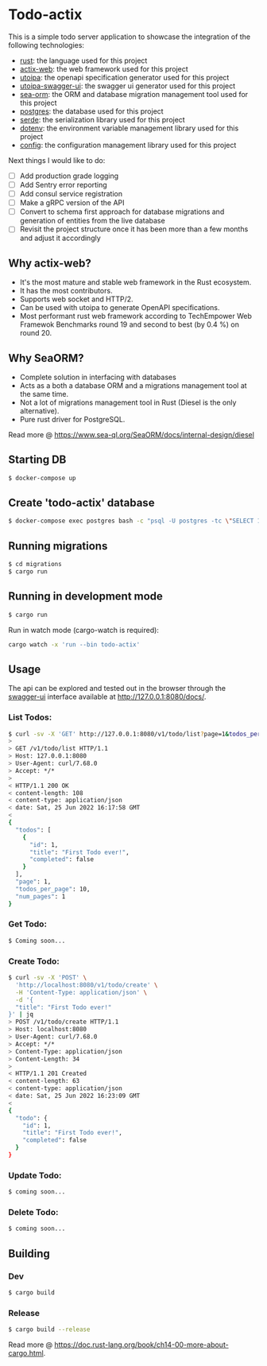# Todo-actix

This is a simple todo server application to showcase the integration of the following technologies:
- [rust](https://www.rust-lang.org/): the language used for this project
- [actix-web](https://actix.rs/docs/actix-web/): the web framework used for this project
- [utoipa](https://github.com/juhaku/utoipa): the openapi specification generator used for this project
- [utoipa-swagger-ui](https://github.com/juhaku/utoipa): the swagger ui generator used for this project
- [sea-orm](https://www.sea-ql.org/SeaORM/docs/index): the ORM and database migration management tool used for this project
- [postgres](https://www.postgresql.org/): the database used for this project
- [serde](https://serde.rs/): the serialization library used for this project
- [dotenv](https://github.com/dotenv-rs/dotenv): the environment variable management library used for this project
- [config](https://docs.rs/config/latest/config/): the configuration management library used for this project

Next things I would like to do:
- [ ] Add production grade logging
- [ ] Add Sentry error reporting
- [ ] Add consul service registration
- [ ] Make a gRPC version of the API
- [ ] Convert to schema first approach for database migrations and generation of entities from the live database
- [ ] Revisit the project structure once it has been more than a few months and adjust it accordingly

## Why actix-web?
- It's the most mature and stable web framework in the Rust ecosystem.
- It has the most contributors.
- Supports web socket and HTTP/2.
- Can be used with utoipa to generate OpenAPI specifications.
- Most performant rust web framework according to TechEmpower Web Framewok Benchmarks round 19 and second to best (by 0.4 %) on round 20.

## Why SeaORM?
- Complete solution in interfacing with databases
- Acts as a both a database ORM and a migrations management tool at the same time.
- Not a lot of migrations management tool in Rust (Diesel is the only alternative).
- Pure rust driver for PostgreSQL.

Read more @ https://www.sea-ql.org/SeaORM/docs/internal-design/diesel

## Starting DB
```sh
$ docker-compose up
```

## Create 'todo-actix' database
```sh
$ docker-compose exec postgres bash -c "psql -U postgres -tc \"SELECT 1 FROM pg_database WHERE datname = 'todo-actix'\" | grep -q 1" || docker-compose exec postgres bash -c "createdb -U postgres 'todo-actix'"
```

## Running migrations
```sh
$ cd migrations
$ cargo run
```

## Running in development mode
```sh
$ cargo run
```
Run in watch mode (cargo-watch is required):
```sh
cargo watch -x 'run --bin todo-actix'
```

## Usage
The api can be explored and tested out in the browser through the [swagger-ui](https://swagger.io/swagger-ui/) interface available at http://127.0.0.1:8080/docs/.

### List Todos:
```sh
$ curl -sv -X 'GET' http://127.0.0.1:8080/v1/todo/list?page=1&todos_per_page=10 | jq         
>
> GET /v1/todo/list HTTP/1.1
> Host: 127.0.0.1:8080
> User-Agent: curl/7.68.0
> Accept: */*
> 
< HTTP/1.1 200 OK
< content-length: 108
< content-type: application/json
< date: Sat, 25 Jun 2022 16:17:58 GMT
< 
{
  "todos": [
    {
      "id": 1,
      "title": "First Todo ever!",
      "completed": false
    }
  ],
  "page": 1,
  "todos_per_page": 10,
  "num_pages": 1
}
```

### Get Todo:
```sh
$ Coming soon...
```

### Create Todo:
```sh
$ curl -sv -X 'POST' \
  'http://localhost:8080/v1/todo/create' \
  -H 'Content-Type: application/json' \
  -d '{
  "title": "First Todo ever!"
}' | jq
> POST /v1/todo/create HTTP/1.1
> Host: localhost:8080
> User-Agent: curl/7.68.0
> Accept: */*
> Content-Type: application/json
> Content-Length: 34
> 
< HTTP/1.1 201 Created
< content-length: 63
< content-type: application/json
< date: Sat, 25 Jun 2022 16:23:09 GMT
< 
{
  "todo": {
    "id": 1,
    "title": "First Todo ever!",
    "completed": false
  }
}
```

### Update Todo:
```sh
$ coming soon...
```

### Delete Todo:
```sh
$ coming soon...
```

## Building

### Dev
```sh
$ cargo build
```

### Release
```sh
$ cargo build --release
```

Read more @ https://doc.rust-lang.org/book/ch14-00-more-about-cargo.html.